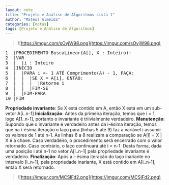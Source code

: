 ```yaml
---
layout: note
title: "Projeto e Análise de Algoritmos Lista 1"
author: "Mateus Almeida"
categories: [notas]
tags: [Projeto e Análise de Algoritmos]
---
```


>![https://imgur.com/sOvjW98.png](https://imgur.com/sOvjW98.png)

<pre class="responsive-latex">
1  |PROCEDIMENTO BuscaLinear(A[], X : Inteiro):
2  |VAR
3  |  |i : Inteiro
4  |INICIO
5  |  |PARA i <- 1 ATÉ Comprimento(A) - 1, FAÇA:
6  |  |  |SE X = A[i], ENTÃO:
7  |  |  |  |Retorne i
8  |  |  |FIM-SE
9  |  |FIM-PARA
10 |FIM
</pre>

**Propriedade invariante**: Se X está contido em A, então X está em um sub-vetor A[i..n-1]
**Inicialização**: Antes da primeira iteração, temos que i = 1, logo A[1..n-1], portanto o invariante é triivialmente verdadeiro.
**Manutenção**: Supondo que o invariante é verdadeiro antes da i-ésima iteração, temos que na i-ésima iteração o laço para (linhas 5 até 9) faz a variável i assumir os valores de 1 até n-1. As linhas 6 a 8 realizam a comparação se A[i] = X | X é a chave. Caso verdadeiro, o procedimento será encerrado com o valor retornado. Caso contrário, o laço continuará até i = n-1. Desta forma, dada uma posição i até n-1 no vetor A[i..n-1] pela propriedade invariante é verdadeiro.
**Finalização**: Após a i-ésima iteração do laço inariante no intervalo [i..n-1], pela propriedade inariante, X está contido em A[i..n-1], então X será retornado.

>![https://imgur.com/MCSIFd2.png](https://imgur.com/MCSIFd2.png)

